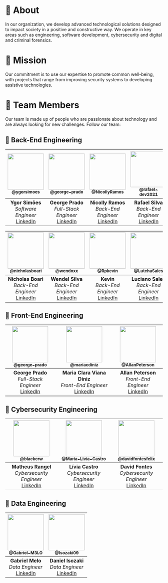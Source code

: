 # 🍃 About

In our organization, we develop advanced technological solutions designed to impact society in a positive and
constructive way.
We operate in key areas such as engineering, software development, cybersecurity and digital and
criminal forensics.

# 🍃 Mission

Our commitment is to use our expertise to promote common well-being, with projects that range from improving security
systems to developing assistive technologies.

# 🍃 Team Members

Our team is made up of people who are passionate about technology and are always looking for new challenges.
Follow our team:

## 🍃 Back-End Engineering

| [<img src="https://github.com/ygorsimoes.png?size=115" width=115><br><sub>@ygorsimoes</sub>](https://github.com/ygorsimoes) | [<img src="https://github.com/george-prado.png?size=115" width=115><br><sub>@george-prado</sub>](https://github.com/george-prado) | [<img src="https://github.com/NicollyRamos.png?size=115" width=115><br><sub>@NicollyRamos</sub>](https://github.com/NicollyRamos) | [<img src="https://github.com/rafael-dev2021.png?size=115" width=115><br><sub>@rafael-dev2021</sub>](https://github.com/rafael-dev2021) |
|:---------------------------------------------------------------------------------------------------------------------------:|:---------------------------------------------------------------------------------------------------------------------------------:|:---------------------------------------------------------------------------------------------------------------------------------:|:---------------------------------------------------------------------------------------------------------------------------------------:|
|             **Ygor Simões** <br> *Software Engineer* <br> [LinkedIn](https://www.linkedin.com/in/ygor-simoes/)              |            **George Prado** <br> *Full-Stack Engineer* <br> [LinkedIn](https://www.linkedin.com/in/george-prado-dev/)             |              **Nicolly Ramos** <br> *Back-End Engineer* <br> [LinkedIn](https://www.linkedin.com/in/nicolly-ramos/)               |               **Rafael Silva** <br> *Back-End Engineer* <br> [LinkedIn](https://www.linkedin.com/in/rafael-s-a79314207/)                |

| [<img src="https://github.com/nicholasboari.png?size=115" width=115><br><sub>@nicholasboari</sub>](https://github.com/nicholasboari) |    [<img src="https://github.com/wendoxx.png?size=115" width=115><br><sub>@wendoxx</sub>](https://github.com/wendoxx)     | [<img src="https://github.com/Rpkevin.png?size=115" width=115><br><sub>@Rpkevin</sub>](https://github.com/Rpkevin) | [<img src="https://github.com/LutchaSales.png?size=115" width=115><br><sub>@LutchaSales</sub>](https://github.com/LutchaSales) |
|:------------------------------------------------------------------------------------------------------------------------------------:|:-------------------------------------------------------------------------------------------------------------------------:|:------------------------------------------------------------------------------------------------------------------:|:------------------------------------------------------------------------------------------------------------------------------:|
|               **Nicholas Boari** <br> *Back-End Engineer* <br> [LinkedIn](https://www.linkedin.com/in/nicholasboari/)                | **Wendel Silva** <br> *Back-End Engineer* <br> [LinkedIn](https://www.linkedin.com/in/wendel-da-silva-martins-9ba630265/) |                               **Kevin** <br> *Back-End Engineer* <br> [LinkedIn](#)                                |                                 **Luciano Sales** <br> *Back-End Engineer* <br> [LinkedIn](#)                                  |

## 🍃 Front-End Engineering

| [<img src="https://github.com/george-prado.png?size=115" width=115><br><sub>@george-prado</sub>](https://github.com/george-prado) |    [<img src="https://github.com/mariacdiniz.png?size=115" width=115><br><sub>@mariacdiniz</sub>](https://github.com/mariacdiniz)     | [<img src="https://github.com/AllanPeterson.png?size=115" width=115><br><sub>@AllanPeterson</sub>](https://github.com/AllanPeterson) |
|:---------------------------------------------------------------------------------------------------------------------------------:|:-------------------------------------------------------------------------------------------------------------------------------------:|:------------------------------------------------------------------------------------------------------------------------------------:|
|            **George Prado** <br> *Full-Stack Engineer* <br> [LinkedIn](https://www.linkedin.com/in/george-prado-dev/)             | **Maria Clara Viana Diniz** <br> *Front-End Engineer* <br> [LinkedIn](https://www.linkedin.com/in/maria-clara-viana-diniz-24681a230/) |            **Allan Peterson** <br> *Front-End Engineer* <br> [LinkedIn](https://www.linkedin.com/in/rafael-s-a79314207/)             |

## 🍃 Cybersecurity Engineering

|  [<img src="https://github.com/blackcrw.png?size=115" width=115><br><sub>@blackcrw</sub>](https://github.com/blackcrw)  | [<img src="https://github.com/Maria-Livia-Castro.png?size=115" width=115><br><sub>@Maria-Livia-Castro</sub>](https://github.com/Maria-Livia-Castro) | [<img src="https://github.com/davidfontesfelix.png?size=115" width=115><br><sub>@davidfontesfelix</sub>](https://github.com/davidfontesfelix) |
|:-----------------------------------------------------------------------------------------------------------------------:|:---------------------------------------------------------------------------------------------------------------------------------------------------:|:---------------------------------------------------------------------------------------------------------------------------------------------:|
| **Matheus Rangel** <br> *Cybersecurity Engineer* <br> [LinkedIn](https://www.linkedin.com/in/matheus-rangel-71a9b7221/) |                                          **Lívia Castro** <br> *Cybersecurity Engineer* <br> [LinkedIn](#)                                          |              **David Fontes** <br> *Cybersecurity Engineer* <br> [LinkedIn](https://www.linkedin.com/in/david-fontes-9b84a4201/)              |

## 🍃 Data Engineering

| [<img src="https://github.com/Gabriel-M3LO.png?size=115" width=115><br><sub>@Gabriel-M3LO</sub>](https://github.com/Gabriel-M3LO) | [<img src="https://github.com/Isozaki09.png?size=115" width=115><br><sub>@Isozaki09</sub>](https://github.com/Isozaki09) |
|:---------------------------------------------------------------------------------------------------------------------------------:|:------------------------------------------------------------------------------------------------------------------------:|
|                **Gabriel Melo** <br> *Data Engineer* <br> [LinkedIn](https://www.linkedin.com/in/gabriel-meloiot/)                |                                **Daniel Isozaki** <br> *Data Engineer* <br> [LinkedIn](#)                                |
